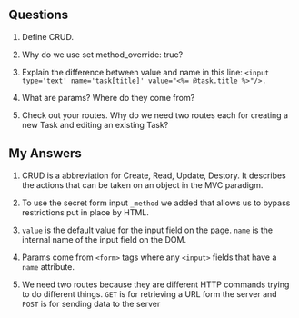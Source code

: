 ## Questions
1. Define CRUD.

2. Why do we use set method_override: true?

3. Explain the difference between value and name in this line: `<input type='text' name='task[title]' value="<%= @task.title %>"/>.`

4. What are params? Where do they come from?

5. Check out your routes. Why do we need two routes each for creating a new Task and editing an existing Task?

## My Answers
1. CRUD is a abbreviation for Create, Read, Update, Destory. It describes the actions that can be taken on an object in the MVC paradigm.

2. To use the secret form input `_method` we added that allows us to bypass restrictions put in place by HTML.

3. `value` is the default value for the input field on the page. `name` is the internal name of the input field on the DOM.

4. Params come from `<form>` tags where any `<input>` fields that have a `name` attribute.

5. We need two routes because they are different HTTP commands trying to do different things. `GET` is for retrieving a URL form the server and `POST` is for sending data to the server
